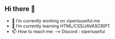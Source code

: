## Hi there 👋
- 🔭 I’m currently working on viperisuseful.me
- 🌱 I’m currently learning HTML/CSS/JAVASCRIPT
- 📫 How to reach me: 
--> Discord : viperiuseful
